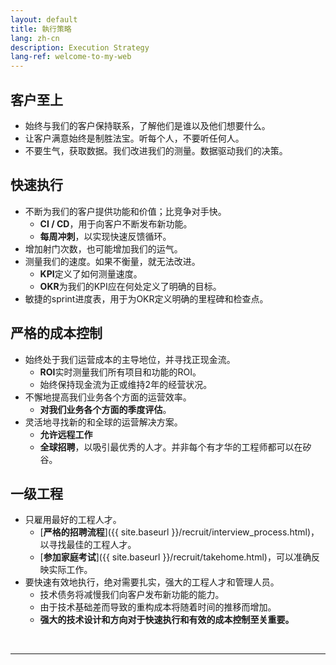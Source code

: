 ```yaml
---
layout: default
title: 執行策略
lang: zh-cn
description: Execution Strategy
lang-ref: welcome-to-my-web
---
```




## 客户至上
* 始终与我们的客户保持联系，了解他们是谁以及他们想要什么。
* 让客户满意始终是制胜法宝。听每个人，不要听任何人。
* 不要生气，获取数据。我们改进我们的测量。数据驱动我们的决策。

## 快速执行
* 不断为我们的客户提供功能和价值；比竞争对手快。
	* **CI / CD**，用于向客户不断发布新功能。
	* **每周冲刺**，以实现快速反馈循环。
* 增加射门次数，也可能增加我们的运气。
* 测量我们的速度。如果不衡量，就无法改进。
	* **KPI**定义了如何测量速度。
	* **OKR**为我们的KPI应在何处定义了明确的目标。
* 敏捷的sprint进度表，用于为OKR定义明确的里程碑和检查点。


## 严格的成本控制
* 始终处于我们运营成本的主导地位，并寻找正现金流。
	* **ROI**实时测量我们所有项目和功能的ROI。
	* 始终保持现金流为正或维持2年的经营状况。
* 不懈地提高我们业务各个方面的运营效率。
	* **对我们业务各个方面的季度评估**。
* 灵活地寻找新的和全球的运营解决方案。
	* **允许远程工作**
	* **全球招聘**，以吸引最优秀的人才。并非每个有才华的工程师都可以在矽谷。

## 一级工程
* 只雇用最好的工程人才。
	* [**严格的招聘流程**]({{ site.baseurl }}/recruit/interview_process.html)，以寻找最佳的工程人才。
	* [**参加家庭考试**]({{ site.baseurl }}/recruit/takehome.html)，可以准确反映实际工作。
* 要快速有效地执行，绝对需要扎实，强大的工程人才和管理人员。
	* 技术债务将减慢我们向客户发布新功能的能力。
	* 由于技术基础差而导致的重构成本将随着时间的推移而增加。
	* **强大的技术设计和方向对于快速执行和有效的成本控制至关重要。**

<br>

---

<br>

